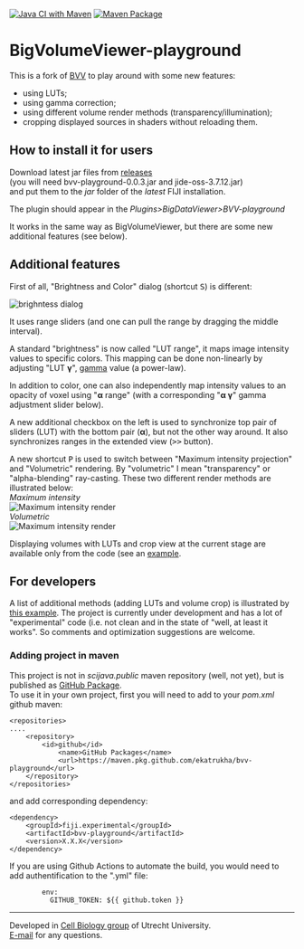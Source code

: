 [![Java CI with Maven](https://github.com/ekatrukha/bvv-playground/actions/workflows/build-maven.yml/badge.svg)](https://github.com/ekatrukha/bvv-playground/actions/workflows/build-maven.yml) [![Maven Package](https://github.com/ekatrukha/bvv-playground/actions/workflows/maven-publish.yml/badge.svg)](https://github.com/ekatrukha/bvv-playground/actions/workflows/maven-publish.yml)
# BigVolumeViewer-playground

This is a fork of [BVV](https://github.com/tpietzsch/jogl-minimal) to play around with some new features:
- using LUTs;
- using gamma correction;
- using different volume render methods (transparency/illumination);
- cropping displayed sources in shaders without reloading them.

## How to install it for users

Download latest jar files from <a href="https://github.com/ekatrukha/bvv-playground/releases">releases</a>  
(you will need bvv-playground-0.0.3.jar and jide-oss-3.7.12.jar)  
and put them to the _jar_ folder of the _latest_ FIJI installation.

The plugin should appear in the _Plugins>BigDataViewer>BVV-playground_

It works in the same way as BigVolumeViewer, but there are some new additional features (see below).

## Additional features

First of all, "Brightness and Color" dialog (shortcut <kbd>S</kbd>) is different:

![brighntess dialog](https://katpyxa.info/software/bvv_playground/bvvPG_brightness.png)

It uses range sliders (and one can pull the range by dragging the middle interval).

A standard "brightness" is now called "LUT range", it maps image intensity values to specific colors. This mapping can be done non-linearly by adjusting "LUT **γ**", [gamma](https://en.wikipedia.org/wiki/Gamma_correction) value (a power-law).  

In addition to color, one can also independently map intensity values to an opacity of voxel using "**α** range" (with a corresponding "**α γ**" gamma adjustment slider below).

A new additional checkbox on the left is used to synchronize top pair of sliders (LUT) with the bottom pair (**α**), but not the other way around. It also synchronizes ranges in the extended view (<kbd>>></kbd> button).

A new shortcut <kbd>P</kbd> is used to switch between "Maximum intensity projection" and "Volumetric" rendering. By "volumetric" I mean "transparency" or "alpha-blending" ray-casting. These two different render methods are illustrated below:  
_Maximum intensity_  
![Maximum intensity render](https://katpyxa.info/software/bvv_playground/bvvPG_maximum_intensity_render.png)  
_Volumetric_  
![Maximum intensity render](https://katpyxa.info/software/bvv_playground/bvvPG_volumetric_render.png)  

Displaying volumes with LUTs and crop view at the current stage are available only from the code (see an [example](https://github.com/ekatrukha/bvv-playground/blob/master/src/test/java/bvv/examples/BT_Example01.java).

## For developers

A list of additional methods (adding LUTs and volume crop) is illustrated by [this example](https://github.com/ekatrukha/bvv-playground/blob/master/src/test/java/bvv/examples/BT_Example01.java).
The project is currently under development and has a lot of "experimental" code (i.e. not clean and in the state of "well, at least it works". So comments and optimization suggestions are welcome.

### Adding project in maven
This project is not in _scijava.public_ maven repository (well, not yet), but is published as [GitHub Package](https://github.com/ekatrukha?tab=packages&repo_name=bvv-playground).  
To use it in your own project, first you will need to add to your _pom.xml_ github maven:
```
<repositories>
....	
	<repository>
   		<id>github</id>
    		<name>GitHub Packages</name>
    		<url>https://maven.pkg.github.com/ekatrukha/bvv-playground</url>
	</repository>
</repositories>
```
and add corresponding dependency:
```
<dependency>
	<groupId>fiji.experimental</groupId>
	<artifactId>bvv-playground</artifactId>
	<version>X.X.X</version>
</dependency>
```
If you are using Github Actions to automate the build, you would need to add authentification to the ".yml" file:
```
        env:
          GITHUB_TOKEN: ${{ github.token }}
```

 


----------
Developed in <a href='http://cellbiology.science.uu.nl/'>Cell Biology group</a> of Utrecht University.  
<a href="mailto:katpyxa@gmail.com">E-mail</a> for any questions.
